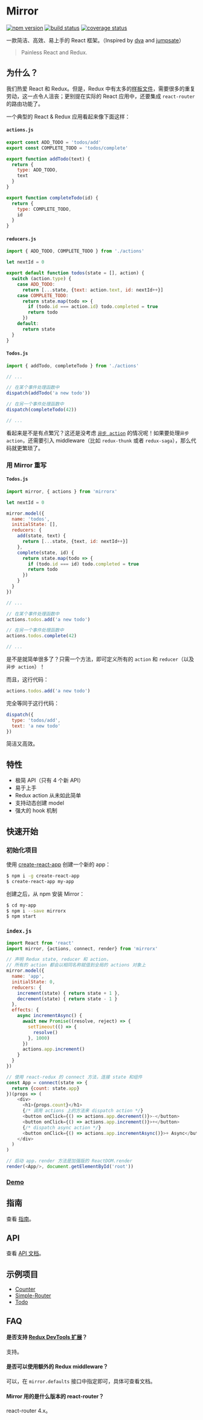 # Mirror

[![npm version](https://img.shields.io/npm/v/mirrorx.svg?style=flat-square)](https://www.npmjs.com/package/mirrorx) [![build status](https://img.shields.io/travis/mirrorjs/mirror.svg?style=flat-square)](https://travis-ci.org/mirrorjs/mirror) [![coverage status](https://img.shields.io/coveralls/mirrorjs/mirror.svg?style=flat-square)](https://coveralls.io/github/mirrorjs/mirror?branch=master)

一款简洁、高效、易上手的 React 框架。（Inspired by [dva](https://github.com/dvajs/dva) and [jumpsate](https://github.com/jumpsuit/jumpstate)）

> Painless React and Redux.

## 为什么？

我们热爱 React 和 Redux。但是，Redux 中有太多的[样板文件](https://github.com/reactjs/redux/blob/master/docs/recipes/ReducingBoilerplate.md)，需要很多的重复劳动，这一点令人沮丧；更别提在实际的 React 应用中，还要集成 `react-router` 的路由功能了。

一个典型的 React & Redux 应用看起来像下面这样：

#### `actions.js`

```js
export const ADD_TODO = 'todos/add'
export const COMPLETE_TODO = 'todos/complete'

export function addTodo(text) {
  return {
    type: ADD_TODO,
    text
  }
}

export function completeTodo(id) {
  return {
    type: COMPLETE_TODO,
    id
  }
}
```

#### `reducers.js`

```js
import { ADD_TODO, COMPLETE_TODO } from './actions'

let nextId = 0

export default function todos(state = [], action) {
  switch (action.type) {
    case ADD_TODO:
      return [...state, {text: action.text, id: nextId++}]
    case COMPLETE_TODO:
      return state.map(todo => {
        if (todo.id === action.id) todo.completed = true
        return todo
      })
    default:
      return state
  }
}
```

#### `Todos.js`

```js
import { addTodo, completeTodo } from './actions'

// ...

// 在某个事件处理函数中
dispatch(addTodo('a new todo'))

// 在另一个事件处理函数中
dispatch(completeTodo(42))

// ...
```

看起来是不是有点繁冗？这还是没考虑 [`异步 action`](http://redux.js.org/docs/advanced/AsyncActions.html) 的情况呢！如果要处理`异步 action`，还需要引入 middleware（比如 `redux-thunk` 或者 `redux-saga`），那么代码就更繁琐了。


### 用 Mirror 重写

#### `Todos.js`

```js
import mirror, { actions } from 'mirrorx'

let nextId = 0

mirror.model({
  name: 'todos',
  initialState: [],
  reducers: {
    add(state, text) {
      return [...state, {text, id: nextId++}]
    },
    complete(state, id) {
      return state.map(todo => {
        if (todo.id === id) todo.completed = true
        return todo
      })
    }
  }
})

// ...

// 在某个事件处理函数中
actions.todos.add('a new todo')

// 在另一个事件处理函数中
actions.todos.complete(42)

// ...
```

是不是就简单很多了？只需一个方法，即可定义所有的 `action` 和 `reducer`（以及 `异步 action`）！

而且，这行代码：

```js
actions.todos.add('a new todo')
```

完全等同于这行代码：

```js
dispatch({
  type: 'todos/add',
  text: 'a new todo'
})
```

简洁又高效。

## 特性

* 极简 API（只有 4 个新 API）
* 易于上手
* Redux action 从未如此简单
* 支持动态创建 model
* 强大的 hook 机制

## 快速开始

### 初始化项目

使用 [create-react-app](https://github.com/facebookincubator/create-react-app) 创建一个新的 app：

```sh
$ npm i -g create-react-app
$ create-react-app my-app
```

创建之后，从 npm 安装 Mirror：

```sh
$ cd my-app
$ npm i --save mirrorx
$ npm start
```

### `index.js`

```js
import React from 'react'
import mirror, {actions, connect, render} from 'mirrorx'

// 声明 Redux state, reducer 和 action，
// 所有的 action 都会以相同名称赋值到全局的 actions 对象上
mirror.model({
  name: 'app',
  initialState: 0,
  reducers: {
    increment(state) { return state + 1 },
    decrement(state) { return state - 1 }
  },
  effects: {
    async incrementAsync() {
      await new Promise((resolve, reject) => {
        setTimeout(() => {
          resolve()
        }, 1000)
      })
      actions.app.increment()
    }
  }
})

// 使用 react-redux 的 connect 方法，连接 state 和组件
const App = connect(state => {
  return {count: state.app}
})(props => (
    <div>
      <h1>{props.count}</h1>
      {/* 调用 actions 上的方法来 dispatch action */}
      <button onClick={() => actions.app.decrement()}>-</button>
      <button onClick={() => actions.app.increment()}>+</button>
      {/* dispatch async action */}
      <button onClick={() => actions.app.incrementAsync()}>+ Async</button>
    </div>
  )
)

// 启动 app，render 方法是加强版的 ReactDOM.render
render(<App/>, document.getElementById('root'))
```

### [Demo](https://www.webpackbin.com/bins/-Kmdm2zpS4JBvzbKBbIc)

## 指南

查看 [指南](https://github.com/mirrorjs/mirror/blob/master/docs/zh/guide.md)。

## API

查看 [API 文档](https://github.com/mirrorjs/mirror/blob/master/docs/zh/api.md)。

## 示例项目

* [Counter](https://github.com/mirrorjs/mirror/blob/master/examples/counter)
* [Simple-Router](https://github.com/mirrorjs/mirror/blob/master/examples/simple-router)
* [Todo](https://github.com/mirrorjs/mirror/blob/master/examples/todo)

## FAQ

#### 是否支持 [Redux DevTools 扩展](https://github.com/zalmoxisus/redux-devtools-extension)？

支持。

#### 是否可以使用额外的 Redux middleware？

可以，在 `mirror.defaults` 接口中指定即可，具体可查看文档。

#### Mirror 用的是什么版本的 react-router？

react-router 4.x。

